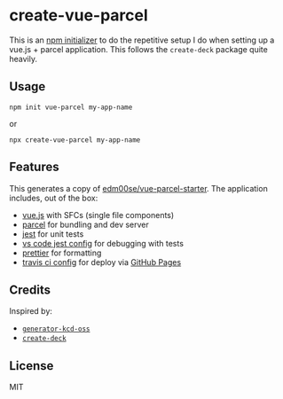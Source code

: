# create-vue-parcel

This is an [npm initializer]() to do the repetitive setup I do when setting up a vue.js + parcel application. This follows the `create-deck` package quite heavily.

## Usage

`npm init vue-parcel my-app-name`

or

`npx create-vue-parcel my-app-name`

## Features

This generates a copy of [edm00se/vue-parcel-starter](https://github.com/edm00se/vue-parcel-starter). The application includes, out of the box:

- [vue.js](https://npm.im/vue) with SFCs (single file components)
- [parcel](https://npm.im/parcel-bundler) for bundling and dev server
- [jest](https://npm.im/jest) for unit tests
- [vs code jest config](.vscode/launch.json) for debugging with tests
- [prettier](https://npm.im/prettier) for formatting
- [travis ci config](.travis.yml) for deploy via [GitHub Pages](https://pages.github.com/)

## Credits

Inspired by:

- [`generator-kcd-oss`](https://github.com/kentcdodds/generator-kcd-oss)
- [`create-deck`](https://github.com/jxnblk/mdx-deck/tree/master/packages/create-deck)

## License

MIT
